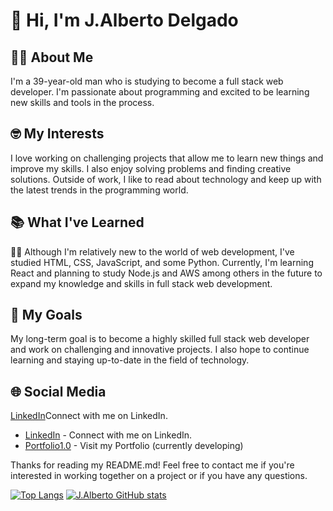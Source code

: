# 👋 Hi, I'm J.Alberto Delgado

## 💁‍♂️ About Me
I'm a 39-year-old man who is studying to become a full stack web developer. I'm passionate about programming and excited to be learning new skills and tools in the process.

## 🤓 My Interests
I love working on challenging projects that allow me to learn new things and improve my skills. I also enjoy solving problems and finding creative solutions. Outside of work, I like to read about technology and keep up with the latest trends in the programming world.

## 📚 What I've Learned
👨‍🎓 Although I'm relatively new to the world of web development, I've studied HTML, CSS, JavaScript, and some Python. Currently, I'm learning React and planning to study Node.js and AWS among others in the future to expand my knowledge and skills in full stack web development.

## 🎯 My Goals
My long-term goal is to become a highly skilled full stack web developer and work on challenging and innovative projects. I also hope to continue learning and staying up-to-date in the field of technology.

## 🌐 Social Media
<a href="https://www.linkedin.com/in/jalbertodelgado/" target="_blank">LinkedIn</a><span>Connect with me on LinkedIn.</span>
- [LinkedIn](https://www.linkedin.com/in/jalbertodelgado/) - Connect with me on LinkedIn.
- [Portfolio1.0](https://jadrportfolio.netlify.app/) - Visit my Portfolio (currently developing)


Thanks for reading my README.md! Feel free to contact me if you're interested in working together on a project or if you have any questions.

[![Top Langs](https://github-readme-stats.vercel.app/api/top-langs/?username=JoseAlbDR)](https://github.com/JoseAlbDR/github-readme-stats)
[![J.Alberto GitHub stats](https://github-readme-stats.vercel.app/api?username=JoseAlbDR)](https://github.com/JoseAlbDR/github-readme-stats)

<!---
JoseAlbDR/JoseAlbDR is a ✨ special ✨ repository because its `README.md` (this file) appears on your GitHub profile.
You can click the Preview link to take a look at your changes.
--->
